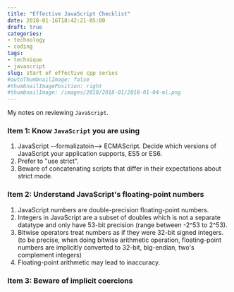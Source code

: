 ```yaml
---
title: "Effective JavaScript Checklist"
date: 2018-01-16T18:42:21-05:00
draft: true
categories:
- technology
- coding
tags:
- technique
- javascript
slug: start of effective cpp series
#autoThumbnailImage: false
#thumbnailImagePosition: right
#thumbnailImage: /images/2018/2018-01/2018-01-04-ml.png
---
```


My notes on reviewing `JavaScript`.
<!--more-->

### Item 1: Know `JavaScript` you are using

1. JavaScript --formalizatoin--> ECMAScript. Decide which versions of JavaScript your application supports, ES5 or ES6.
2. Prefer to "use strict".
3. Beware of concatenating scripts that differ in their expectations about strict mode.

### Item 2: Understand JavaScript's floating-point numbers

1. JavaScript numbers are double-precision floating-point numbers.
2. Integers in JavaScript are a subset of doubles which is not a separate datatype and only have 53-bit precision (range between -2^53 to 2^53).
3. Bitwise operators treat numbers as if they were 32-bit signed integers.(to be precise, when doing bitwise arithmetic operation, floating-point numbers are implicitly converted to 32-bit, big-endian, two's complement integers)
4. Floating-point arithmetic may lead to inaccuracy.

### Item 3: Beware of implicit coercions
